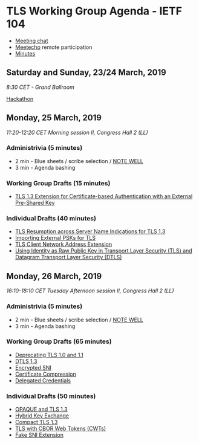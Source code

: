 # TLS Working Group Agenda - IETF 104

* [Meeting chat](xmpp:tls@jabber.ietf.org?join)
* [Meetecho](http://www.meetecho.com/ietf104/tls) remote participation
* [Minutes](http://etherpad.tools.ietf.org:9000/p/notes-ietf-104-tls)

## Saturday and Sunday, 23/24 March, 2019

*8:30 CET - Grand Ballroom*

[Hackathon](https://trac.ietf.org/trac/ietf/meeting/wiki/104hackathon)

## Monday, 25 March, 2019

*11:20-12:20 CET Morning session II, Congress Hall 2 (LL)*

### Administrivia (5 minutes)

* 2 min - Blue sheets / scribe selection / [NOTE WELL](https://www.ietf.org/about/note-well.html)
* 3 min - Agenda bashing

### Working Group Drafts (15 minutes)

- [TLS 1.3 Extension for Certificate-based Authentication with an External Pre-Shared Key](https://datatracker.ietf.org/doc/draft-ietf-tls-tls13-cert-with-extern-psk/)

### Individual Drafts (40 minutes)

- [TLS Resumption across Server Name Indications for TLS 1.3](https://datatracker.ietf.org/doc/draft-sy-tls-resumption-group/)
- [Importing External PSKs for TLS](https://datatracker.ietf.org/doc/draft-wood-tls-external-psk-importer/)
- [TLS Client Network Address Extension](https://datatracker.ietf.org/doc/draft-kinnear-tls-client-net-address/)
- [Using Identity as Raw Public Key in Transport Layer Security (TLS) and Datagram Transport Layer Security (DTLS)](https://datatracker.ietf.org/doc/draft-wang-tls-raw-public-key-with-ibc/)

## Monday, 26 March, 2019

*16:10-18:10 CET Tuesday Afternoon session II, Congress Hall 2 (LL)*

### Administrivia (5 minutes)

* 2 min - Blue sheets / scribe selection / [NOTE WELL](https://www.ietf.org/about/note-well.html)
* 3 min - Agenda bashing

### Working Group Drafts (65 minutes)

- [Deprecating TLS 1.0 and 1.1](https://datatracker.ietf.org/doc/draft-ietf-tls-oldversions-deprecate/)
- [DTLS 1.3](https://datatracker.ietf.org/doc/draft-ietf-tls-dtls13/)
- [Encrypted SNI](https://datatracker.ietf.org/doc/draft-ietf-tls-esni/)
- [Certificate Compression](https://datatracker.ietf.org/doc/draft-ietf-tls-certificate-compression/)
- [Delegated Credentials](https://datatracker.ietf.org/doc/draft-ietf-tls-subcerts/)

### Individual Drafts (50 minutes)

- [OPAQUE and TLS 1.3](https://datatracker.ietf.org/doc/draft-sullivan-tls-opaque/)
- [Hybrid Key Exchange](https://datatracker.ietf.org/doc/draft-stebila-tls-hybrid-design/)
- [Compact TLS 1.3](https://datatracker.ietf.org/doc/draft-rescorla-tls-ctls/)
- [TLS with CBOR Web Tokens (CWTs)](https://datatracker.ietf.org/doc/draft-tschofenig-tls-cwt/)
- [Fake SNI Extension](https://datatracker.ietf.org/doc/draft-belyavskiy-fakesni/)
